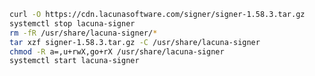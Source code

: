 ﻿```sh
curl -O https://cdn.lacunasoftware.com/signer/signer-1.58.3.tar.gz
systemctl stop lacuna-signer
rm -fR /usr/share/lacuna-signer/*
tar xzf signer-1.58.3.tar.gz -C /usr/share/lacuna-signer
chmod -R a=,u+rwX,go+rX /usr/share/lacuna-signer
systemctl start lacuna-signer
```
